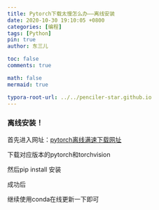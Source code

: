 ```yaml
---
title: Pytorch下载太慢怎么办——离线安装
date: 2020-10-30 19:10:05 +0800
categories: [编程]
tags: [Python]
pin: true
author: 东三儿

toc: false
comments: true

math: false
mermaid: true

typora-root-url: ../../penciler-star.github.io
---
```


### 离线安装！

首先进入网址：[pytorch离线满速下载网址](https://download.pytorch.org/whl/torch_stable.html)

下载对应版本的pytorch和torchvision

然后pip install 安装

成功后

继续使用conda在线更新一下即可